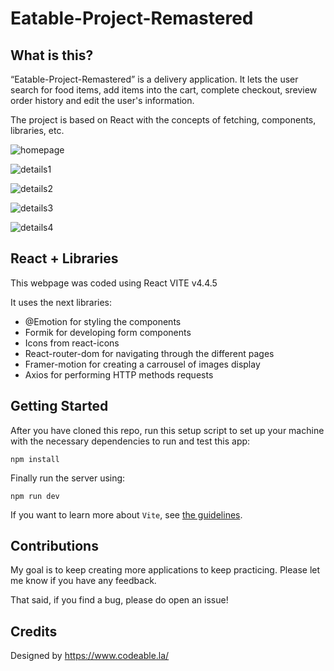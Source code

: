 # Eatable-Project-Remastered

## What is this?

“Eatable-Project-Remastered” is a delivery application. It lets the user search for food items, add items into the cart, complete checkout, sreview order history and edit the user's information.

The project is based on React with the concepts of fetching, components, libraries, etc.

![homepage](https://raw.githubusercontent.com/Angelinis/eatable-project/main/public/Captura2.JPG)

![details1](https://raw.githubusercontent.com/Angelinis/eatable-project/main/public/Captura1.JPG)

![details2](https://raw.githubusercontent.com/Angelinis/eatable-project/main/public/Captura3.JPG)

![details3](https://raw.githubusercontent.com/Angelinis/eatable-project/main/public/Captura4.JPG)

![details4](https://raw.githubusercontent.com/Angelinis/eatable-project/main/public/Captura5.JPG)

## React + Libraries

This webpage was coded using React VITE v4.4.5

It uses the next libraries:

- @Emotion for styling the components
- Formik for developing form components
- Icons from react-icons
- React-router-dom for navigating through the different pages
- Framer-motion for creating a carrousel of images display
- Axios for performing HTTP methods requests

## Getting Started

After you have cloned this repo, run this setup script to set up your machine
with the necessary dependencies to run and test this app:

    npm install

Finally run the server using:

    npm run dev

If you want to learn more about `Vite`, see [the guidelines][vite].

[vite]: https://vitejs.dev/guide/

## Contributions

My goal is to keep creating more applications to keep practicing. Please let
me know if you have any feedback.

That said, if you find a bug, please do open an issue!

## Credits

Designed by https://www.codeable.la/
